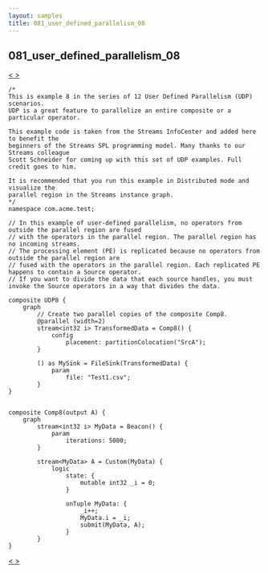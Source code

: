 ```yaml
---
layout: samples
title: 081_user_defined_parallelism_08
---
```


## 081_user_defined_parallelism_08

<div class="sampleNav"><a class="button" href="../080_user_defined_parallelism_07_UDP7.spl/"> < </a><a class="button" href="../082_user_defined_parallelism_09_UDP9.spl/"> > </a>
</div>

~~~~~~
/*
This is example 8 in the series of 12 User Defined Parallelism (UDP) scenarios.
UDP is a great feature to parallelize an entire composite or a particular operator.

This example code is taken from the Streams InfoCenter and added here to benefit the
beginners of the Streams SPL programming model. Many thanks to our Streams colleague
Scott Schneider for coming up with this set of UDP examples. Full credit goes to him.

It is recommended that you run this example in Distributed mode and visualize the
parallel region in the Streams instance graph.
*/
namespace com.acme.test;

// In this example of user-defined parallelism, no operators from outside the parallel region are fused 
// with the operators in the parallel region. The parallel region has no incoming streams.
// The processing element (PE) is replicated because no operators from outside the parallel region are 
// fused with the operators in the parallel region. Each replicated PE happens to contain a Source operator.
// If you want to divide the data that each source handles, you must invoke the Source operators in a way that divides the data.

composite UDP8 {
	graph
		// Create two parallel copies of the composite Comp8.
		@parallel (width=2)
		stream<int32 i> TransformedData = Comp8() {
			config
				placement: partitionColocation("SrcA");
		}

		() as MySink = FileSink(TransformedData) {
			param
				file: "Test1.csv";
		}		
}


composite Comp8(output A) {
	graph
		stream<int32 i> MyData = Beacon() {
			param
				iterations: 5000; 
		}

		stream<MyData> A = Custom(MyData) {
			logic
				state: {
					mutable int32 _i = 0;
				}
				
				onTuple MyData: {
					_i++;
					MyData.i = _i;
					submit(MyData, A);
				}
		}
}

~~~~~~

<div class="sampleNav"><a class="button" href="../080_user_defined_parallelism_07_UDP7.spl/"> < </a><a class="button" href="../082_user_defined_parallelism_09_UDP9.spl/"> > </a>
</div>

